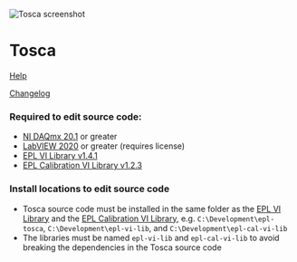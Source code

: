 ![Tosca screenshot](https://github.com/keh38/epl-tosca/assets/116917155/20d393a7-c00a-4a4d-97e5-2f2fe034b08c)

# Tosca

[Help](https://keh38.github.io/epl-tosca/)

[Changelog](CHANGELOG.md)

### Required to edit source code:
- [NI DAQmx 20.1](https://www.ni.com/en/support/downloads/drivers/download.ni-daq-mx.html#348669) or greater
- [LabVIEW 2020](https://www.ni.com/en/support/downloads/software-products/download.labview.html#346254) or greater (requires license)
- [EPL VI Library v1.4.1](../../../epl-vi-lib/releases/tag/v1.4.1)
- [EPL Calibration VI Library v1.2.3](../../../epl-cal-vi-lib/releases/tag/v1.2.3)

### Install locations to edit source code
- Tosca source code must be installed in the same folder as the [EPL VI Library](../../../epl-vi-lib) and the [EPL Calibration VI Library](../../../epl-cal-vi-lib), e.g. `C:\Development\epl-tosca`, `C:\Development\epl-vi-lib`, and `C:\Development\epl-cal-vi-lib`
- The libraries must be named `epl-vi-lib` and `epl-cal-vi-lib` to avoid breaking the dependencies in the Tosca source code
